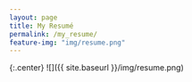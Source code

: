 ```yaml
---
layout: page
title: My Resumé
permalink: /my_resume/
feature-img: "img/resume.png"
---
```


{:.center}
![]({{ site.baseurl }}/img/resume.png)
